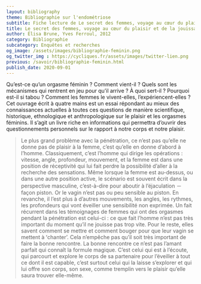 ```yaml
---
layout: bibliography
theme: Bibliographie sur l'endométriose
subtitle: Fiche lecture de Le secret des femmes, voyage au cœur du plaisir et de la jouissance d'Élisa Brune et Yves Ferroul
title: Le secret des femmes, voyage au cœur du plaisir et de la jouissance
author: Élisa Brune, Yves Ferroul, 2012
category: Bibliographie
subcategory: Enquêtes et recherches
og_image: /assets/images/bibliographie-feminin.png
og_twitter_img : https://cycliques.fr/assets/images/twitter-lien.png
previous: /savoir/bibliographie-feminin.html
publish_date: 2020-09-01
---
```

Qu’est-ce qu’un orgasme féminin ? Comment vient-il ? Quels sont les mécanismes qui rentrent en jeu pour qu’il arrive ? À quoi sert-il ? Pourquoi est-il si tabou ? Comment les femmes le vivent-elles, l’expériencent-elles ? Cet ouvrage écrit à quatre mains est un essai répondant au mieux des connaissances actuelles à toutes ces questions de manière scientifique, historique, ethnologique et anthropologique sur le plaisir et les orgasmes féminins. Il s’agit un livre riche en informations qui permettra d’ouvrir des questionnements personnels sur le rapport à notre corps et notre plaisir. 

>Le plus grand problème avec la pénétration, ce n’est pas qu’elle ne donne pas de plaisir à la femme, c’est qu’elle en donne d’abord à l’homme. Classiquement, c’est l’homme qui dirige les opérations : vitesse, angle, profondeur, mouvement, et la femme est dans une position de réceptivité qui lui fait perdre la possibilité d’aller à la recherche des sensations. Même lorsque la femme est au-dessus, ou dans une autre position active, le scénario est souvent écrit dans la perspective masculine, c’est-à-dire pour aboutir à l’éjaculation － façon piston. Or le vagin n’est pas ou peu sensible au piston. En revanche, il l’est plus à d’autres mouvements, les angles, les rythmes, les profondeurs qui vont éveiller une sensibilité non exprimée. Un fait récurrent dans les témoignages de femmes qui ont des orgasmes pendant la pénétration est celui-ci : ce que fait l’homme n’est pas très important du moment qu’il ne jouisse pas trop vite. Pour le reste, elles savent comment se mettre et comment bouger pour que leur vagin se mettent à ʻchanterʼ. Cela n’empêche pas qu’il soit très important de faire la bonne rencontre. La bonne rencontre ce n’est pas l’amant parfait qui connaît la formule magique. C’est celui qui est à l’écoute, qui parcourt et explore le corps de sa partenaire pour l’éveiller à tout ce dont il est capable, c’est surtout celui qui la laisse s’explorer et qui lui offre son corps, son sexe, comme tremplin vers le plaisir qu’elle saura trouver elle-même.